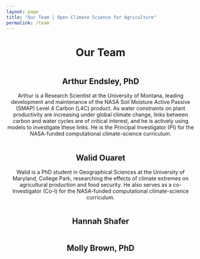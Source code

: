 ```yaml
---
layout: page
title: "Our Team | Open Climate Science for Agriculture"
permalink: /team
---
```


<header>
	<div class="container">
        <h1 class="editable">Our Team</h1>
	</div>
	<div class="container">
		<div class="column">
			<div>
				<h2 class="team">Arthur Endsley, PhD</h2>
				<p>
				Arthur is a Research Scientist at the University of Montana, leading development and maintenance of the NASA Soil Moisture Active Passive (SMAP) Level 4 Carbon (L4C) product. As water constraints on plant productivity are increasing under global climate change, links between carbon and water cycles are of critical interest, and he is actively using models to investigate these links. He is the Principal Investigator (PI) for the NASA-funded computational climate-science curriculum.
				</p>
			</div>
		</div>
		<div class="column">
			<div>
				<h2 class="team">Walid Ouaret</h2>
				<p>
				Walid is a PhD student in Geographical Sciences at the University of Maryland, College Park, researching the effects of climate extremes on agricultural production and food security. He also serves as a co-Investigator (Co-I) for the NASA-funded computational climate-science curriculum.
				</p>
			</div>
		</div>
	</div>
	<div class="container">
		<div class="column">
			<div>
				<h2 class="team">Hannah Shafer</h2>
			</div>
		</div>
		<div class="column">
			<div>
				<h2 class="team">Molly Brown, PhD</h2>
			</div>
		</div>
	</div>
</header>

